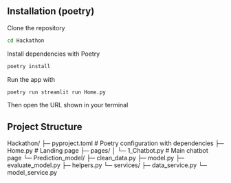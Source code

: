 ## Installation (poetry)

Clone the repository
```bash
cd Hackathon
```

Install dependencies with Poetry
```bash
poetry install
```


Run the app with
```bash
poetry run streamlit run Home.py
```
Then open the URL shown in your terminal



## Project Structure

Hackathon/
├─ pyproject.toml          # Poetry configuration with dependencies
├─ Home.py                 # Landing page
├─ pages/
│  └─ 1_Chatbot.py         # Main chatbot page
└─ Prediction_model/
   ├─ clean_data.py
   ├─ model.py
   ├─ evaluate_model.py
   ├─ helpers.py
   └─ services/
      ├─ data_service.py
      └─ model_service.py



